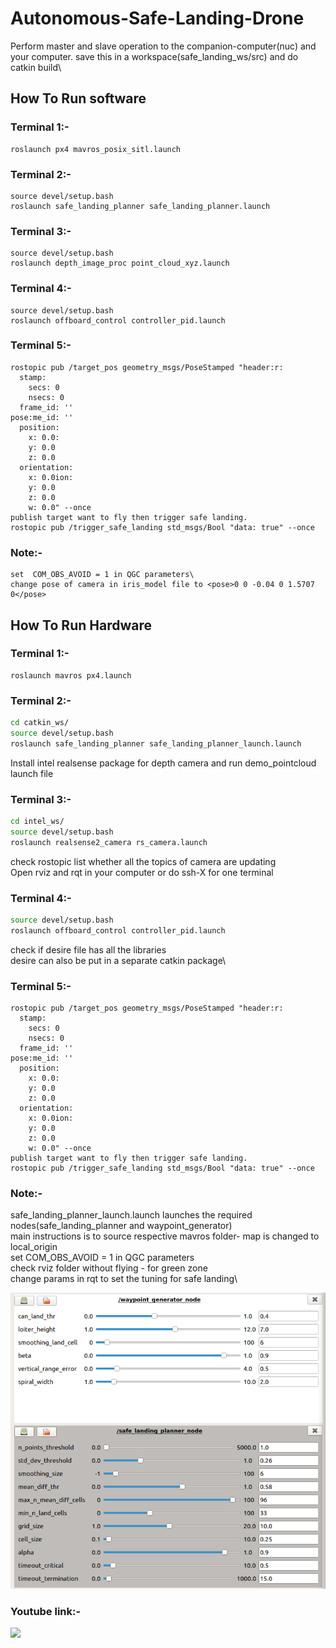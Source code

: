 # Autonomous-Safe-Landing-Drone

Perform master and slave operation to the companion-computer(nuc) and your computer.
save this in a workspace(safe_landing_ws/src) and do catkin build\

## How To Run software
### Terminal 1:-
```
roslaunch px4 mavros_posix_sitl.launch
```
### Terminal 2:-
```
source devel/setup.bash
roslaunch safe_landing_planner safe_landing_planner.launch
```
### Terminal 3:-
```
source devel/setup.bash
roslaunch depth_image_proc point_cloud_xyz.launch
```
### Terminal 4:-
```
source devel/setup.bash
roslaunch offboard_control controller_pid.launch
```
### Terminal 5:-
```
rostopic pub /target_pos geometry_msgs/PoseStamped "header:r:
  stamp:
    secs: 0
    nsecs: 0
  frame_id: ''
pose:me_id: ''
  position:
    x: 0.0:
    y: 0.0
    z: 0.0
  orientation:
    x: 0.0ion:
    y: 0.0
    z: 0.0
    w: 0.0" --once
publish target want to fly then trigger safe landing.
rostopic pub /trigger_safe_landing std_msgs/Bool "data: true" --once
```
### Note:-
```
set  COM_OBS_AVOID = 1 in QGC parameters\
change pose of camera in iris_model file to <pose>0 0 -0.04 0 1.5707 0</pose>
```

## How To Run Hardware

### Terminal 1:-
```
roslaunch mavros px4.launch
```
### Terminal 2:-
```bash
cd catkin_ws/
source devel/setup.bash
roslaunch safe_landing_planner safe_landing_planner_launch.launch
```

Install intel realsense package for depth camera and run demo_pointcloud launch file 

### Terminal 3:-
```bash
cd intel_ws/
source devel/setup.bash
roslaunch realsense2_camera rs_camera.launch
```
check rostopic list whether all the topics of camera are updating\
Open rviz and rqt in your computer or do ssh-X for one terminal

### Terminal 4:-
```bash
source devel/setup.bash
roslaunch offboard_control controller_pid.launch
```

check if desire file has all the libraries\
desire can also be put in a separate catkin package\

### Terminal 5:-
```
rostopic pub /target_pos geometry_msgs/PoseStamped "header:r:
  stamp:
    secs: 0
    nsecs: 0
  frame_id: ''
pose:me_id: ''
  position:
    x: 0.0:
    y: 0.0
    z: 0.0
  orientation:
    x: 0.0ion:
    y: 0.0
    z: 0.0
    w: 0.0" --once
publish target want to fly then trigger safe landing.
rostopic pub /trigger_safe_landing std_msgs/Bool "data: true" --once
```

### Note:-
safe_landing_planner_launch.launch launches the required nodes(safe_landing_planner and waypoint_generator)\
main instructions is to source respective mavros folder- map is changed to local_origin \
set  COM_OBS_AVOID = 1 in QGC parameters\
check rviz folder without flying -  for green zone\
change params in rqt to set the tuning for safe landing\

![](https://github.com/Garuda-IIITH-RRC/Autonomous_Safe_Landing_Drone_Hardware/blob/master/rqt.png)

### Youtube link:-

[![](https://img.youtube.com/vi/pO-g0E1Fz34/0.jpg)](https://www.youtube.com/watch?v=pO-g0E1Fz34)
